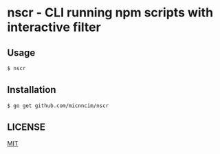 # nscr - CLI running npm scripts with interactive filter

## Usage

```sh
$ nscr
```

## Installation

```sh
$ go get github.com/micnncim/nscr
```

## LICENSE

[MIT](./LICENSE)
